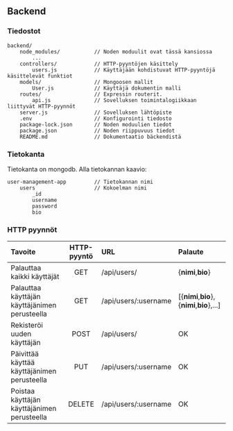 ## Backend

### Tiedostot

    backend/
        node_modules/           // Noden moduulit ovat tässä kansiossa
            ...
        controllers/            // HTTP-pyyntöjen käsittely
            users.js            // Käyttäjään kohdistuvat HTTP-pyyntöjä käsittelevät funktiot
        models/                 // Mongoosen mallit
            User.js             // Käyttäjä dokumentin malli
        routes/                 // Expressin routerit.
            api.js              // Sovelluksen toimintalogiikkaan liittyvät HTTP-pyynnöt
        server.js               // Sovelluksen lähtöpiste
        .env                    // Konfigurointi tiedosto
        package-lock.json       // Noden moduulien tiedot
        package.json            // Noden riippuvuus tiedot
        README.md               // Dokumentaatio bäckendistä

### Tietokanta

Tietokanta on mongodb. Alla tietokannan kaavio:

    user-management-app         // Tietokannan nimi
        users                   // Kokoelman nimi
            _id
            username
            password
            bio

### HTTP pyynnöt

| Tavoite                                       | HTTP-pyyntö | URL                  | Palaute                                     |
| :-------------------------------------------- | :---------: | :------------------- | :------------------------------------------ |
| Palauttaa kaikki käyttäjät                    |     GET     | /api/users/          | {**nimi**,**bio**}                          |
| Palauttaa käyttäjän käyttäjänimen perusteella |     GET     | /api/users/:username | [{**nimi**,**bio**},{**nimi**,**bio**},...] |
| Rekisteröi uuden käyttäjän                    |    POST     | /api/users/          | OK                                          |
| Päivittää käyttää käyttäjänimen perusteella   |     PUT     | /api/users/:username | OK                                          |
| Poistaa käyttäjän käyttäjänimen perusteella   |   DELETE    | /api/users/:username | OK                                          |
